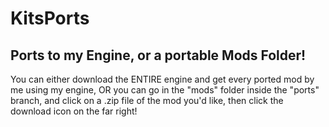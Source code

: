 # KitsPorts
## Ports to my Engine, or a portable Mods Folder!

You can either download the ENTIRE engine and get every ported mod by me using my engine, OR you can go in the "mods" folder inside the "ports" branch, and click on a .zip file of the mod you'd like, then click the download icon on the far right!
